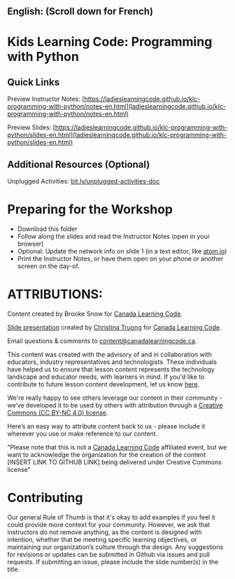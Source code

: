 ## English: (Scroll down for French)

# Kids Learning Code: Programming with Python

## Quick Links

Preview Instructor Notes: [https://ladieslearningcode.github.io/klc-programming-with-python/notes-en.html](ladieslearningcode.github.io/klc-programming-with-python/notes-en.html)

Preview Slides: [https://ladieslearningcode.github.io/klc-programming-with-python/slides-en.html](ladieslearningcode.github.io/klc-programming-with-python/slides-en.html)

## Additional Resources (Optional)

Unplugged Activities: <a href="http://bit.ly/unplugged-activities-doc">bit.ly/unplugged-activities-doc</a>

# Preparing for the Workshop

* Download this folder
* Follow along the slides and read the Instructor Notes (open in your browser)
* Optional: Update the network info on slide 1 (in a text editor, like <a href="https://atom.io/">atom.io</a>)
* Print the Instructor Notes, or have them open on your phone or another screen on the day-of.


# ATTRIBUTIONS:

Content created by Brooke Snow for [Canada Learning Code](http://canadalearningcode.ca/).

[Slide presentation](https://github.com/ladieslearningcode/llc-slidedeck-template) created by [Christina Truong](http://christinatruong.com/) for [Canada Learning Code](http://canadalearningcode.ca/).

Email questions & comments to [content@canadalearningcode.ca](mailto:content@canadalearningcode.ca).

This content was created with the advisory of and in collaboration with educators, industry representatives and technologists. These individuals have helped us to ensure that lesson content represents the technology landscape and educator needs, with learners in mind. If you'd like to contribute to future lesson content development, let us know [here](https://docs.google.com/forms/d/e/1FAIpQLSfJ8NSMKVAmzpdn3EAymxCbDDz3XZPxyDdmtQ87GECuvXzzDQ/viewform).

We're really happy to see others leverage our content in their community - we’ve developed it to be used by others with attribution through a [Creative Commons (CC BY-NC 4.0) license](https://creativecommons.org/licenses/by-nc/4.0/).

Here’s an easy way to attribute content back to us - please include it wherever you use or make reference to our content.

“Please note that this is not a [Canada Learning Code](http://canadalearningcode.ca/) affiliated event, but we want to acknowledge the organization for the creation of the content [INSERT LINK TO GITHUB LINK] being delivered under Creative Commons license"

# Contributing

Our general Rule of Thumb is that it's okay to add examples if you feel it could provide more context for your community. However, we ask that instructors do not remove anything, as the content is designed with intention, whether that be meeting specific learning objectives, or maintaining our organization’s culture through the design.  Any suggestions for revisions or updates can be submitted in Github via issues and pull requests. If submitting an issue, please include the slide number(s) in the title.
